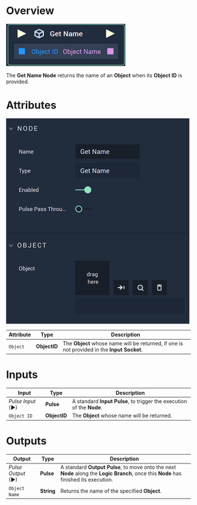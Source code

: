 # Overview

![The Get Name Node.](../../../.gitbook/assets/getnamenode.png)

The **Get Name Node** returns the name of an **Object** when its **Object ID** is provided.

# Attributes

![The Get Name Node Attributes.](../../../.gitbook/assets/getnamenodeattributes.png)

|Attribute|Type|Description|
|---|---|---|
|`Object`|**ObjectID**|The **Object** whose name will be returned, if one is not provided in the **Input Socket**.|

# Inputs

|Input|Type|Description|
|---|---|---|
|*Pulse Input* (►)|**Pulse**|A standard **Input Pulse**, to trigger the execution of the **Node**.|
|`Object ID`|**ObjectID**|The **Object** whose name will be returned.|

# Outputs

|Output|Type|Description|
|---|---|---|
|*Pulse Output* (►)|**Pulse**|A standard **Output Pulse**, to move onto the next **Node** along the **Logic Branch**, once this **Node** has finished its execution.|
|`Object Name`|**String**|Returns the name of the specified **Object**.|
